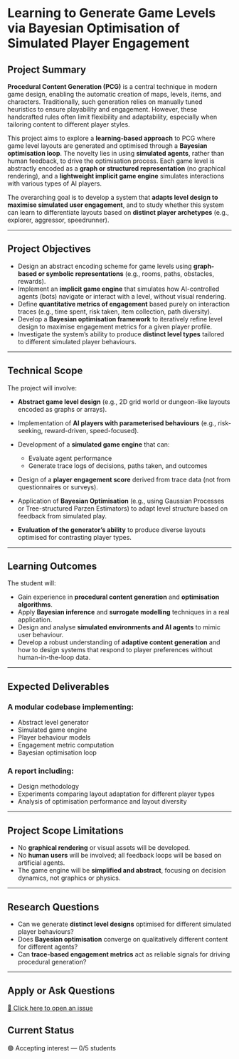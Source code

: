# Learning to Generate Game Levels via Bayesian Optimisation of Simulated Player Engagement


## Project Summary

**Procedural Content Generation (PCG)** is a central technique in modern game design, enabling the automatic creation of maps, levels, items, and characters. Traditionally, such generation relies on manually tuned heuristics to ensure playability and engagement. However, these handcrafted rules often limit flexibility and adaptability, especially when tailoring content to different player styles.

This project aims to explore a **learning-based approach** to PCG where game level layouts are generated and optimised through a **Bayesian optimisation loop**. The novelty lies in using **simulated agents**, rather than human feedback, to drive the optimisation process. Each game level is abstractly encoded as a **graph or structured representation** (no graphical rendering), and a **lightweight implicit game engine** simulates interactions with various types of AI players.

The overarching goal is to develop a system that **adapts level design to maximise simulated user engagement**, and to study whether this system can learn to differentiate layouts based on **distinct player archetypes** (e.g., explorer, aggressor, speedrunner).

---

## Project Objectives

* Design an abstract encoding scheme for game levels using **graph-based or symbolic representations** (e.g., rooms, paths, obstacles, rewards).
* Implement an **implicit game engine** that simulates how AI-controlled agents (bots) navigate or interact with a level, without visual rendering.
* Define **quantitative metrics of engagement** based purely on interaction traces (e.g., time spent, risk taken, item collection, path diversity).
* Develop a **Bayesian optimisation framework** to iteratively refine level design to maximise engagement metrics for a given player profile.
* Investigate the system’s ability to produce **distinct level types** tailored to different simulated player behaviours.

---

## Technical Scope

The project will involve:

* **Abstract game level design** (e.g., 2D grid world or dungeon-like layouts encoded as graphs or arrays).
* Implementation of **AI players with parameterised behaviours** (e.g., risk-seeking, reward-driven, speed-focused).
* Development of a **simulated game engine** that can:

  * Evaluate agent performance
  * Generate trace logs of decisions, paths taken, and outcomes
* Design of a **player engagement score** derived from trace data (not from questionnaires or surveys).
* Application of **Bayesian Optimisation** (e.g., using Gaussian Processes or Tree-structured Parzen Estimators) to adapt level structure based on feedback from simulated play.
* **Evaluation of the generator’s ability** to produce diverse layouts optimised for contrasting player types.

---

## Learning Outcomes

The student will:

* Gain experience in **procedural content generation** and **optimisation algorithms**.
* Apply **Bayesian inference** and **surrogate modelling** techniques in a real application.
* Design and analyse **simulated environments and AI agents** to mimic user behaviour.
* Develop a robust understanding of **adaptive content generation** and how to design systems that respond to player preferences without human-in-the-loop data.

---

## Expected Deliverables

### A modular codebase implementing:

* Abstract level generator
* Simulated game engine
* Player behaviour models
* Engagement metric computation
* Bayesian optimisation loop

### A report including:

* Design methodology
* Experiments comparing layout adaptation for different player types
* Analysis of optimisation performance and layout diversity

---

## Project Scope Limitations

* No **graphical rendering** or visual assets will be developed.
* No **human users** will be involved; all feedback loops will be based on artificial agents.
* The game engine will be **simplified and abstract**, focusing on decision dynamics, not graphics or physics.

---

## Research Questions

* Can we generate **distinct level designs** optimised for different simulated player behaviours?
* Does **Bayesian optimisation** converge on qualitatively different content for different agents?
* Can **trace-based engagement metrics** act as reliable signals for driving procedural generation?

---

## Apply or Ask Questions
[📨 Click here to open an issue](https://github.com/fabriziocosta/projects-supervision/2025-26/issues/new?template=application.yml&title=Application:%20[Your%20Name]%20for%20game-level)

## Current Status
🟢 Accepting interest — 0/5 students
